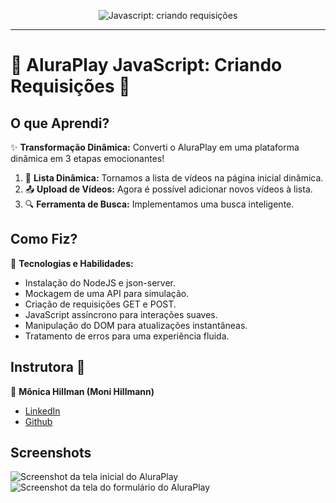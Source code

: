 <p align="center"> <img src="https://imgur.com/J3hD21O.png" alt="Javascript: criando requisições"> </p>

<hr>

# 🌟 AluraPlay JavaScript: Criando Requisições 🚀

## O que Aprendi?

✨ **Transformação Dinâmica:** Converti o AluraPlay em uma plataforma dinâmica em 3 etapas emocionantes!

1. 🔄 **Lista Dinâmica:** Tornamos a lista de vídeos na página inicial dinâmica.
2. 📤 **Upload de Vídeos:** Agora é possível adicionar novos vídeos à lista.
3. 🔍 **Ferramenta de Busca:** Implementamos uma busca inteligente.

## Como Fiz?

🔧 **Tecnologias e Habilidades:**
- Instalação do NodeJS e json-server.
- Mockagem de uma API para simulação.
- Criação de requisições GET e POST.
- JavaScript assíncrono para interações suaves.
- Manipulação do DOM para atualizações instantâneas.
- Tratamento de erros para uma experiência fluida.

## Instrutora 🎤

🌟 **Mônica Hillman (Moni Hillmann)**
- [LinkedIn](https://www.linkedin.com/in/monicamhillman/)
- [Github](https://github.com/MonicaHillman)

## Screenshots
![Screenshot da tela inicial do AluraPlay](https://imgur.com/aymxEsh.png)
![Screenshot da tela do formulário do AluraPlay](https://imgur.com/ShNADf2.png)
